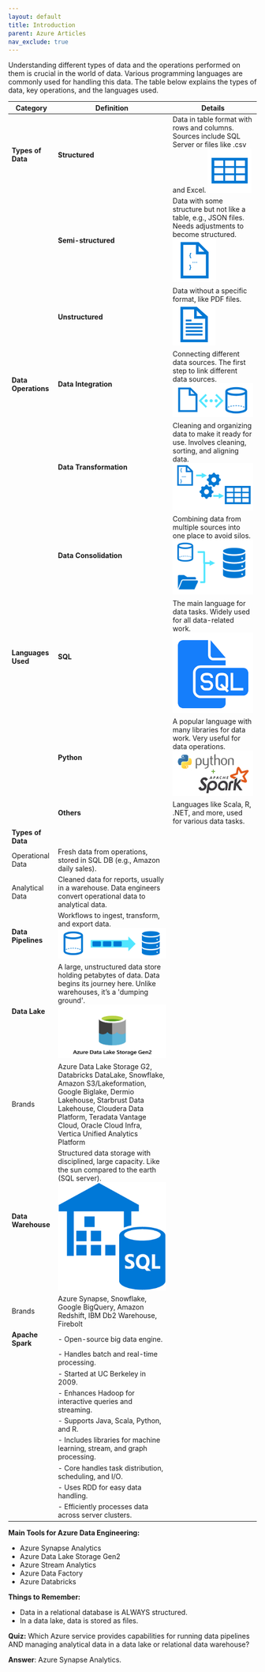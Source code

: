 ```yaml
---
layout: default
title: Introduction
parent: Azure Articles
nav_exclude: true
---
```


Understanding different types of data and the operations performed on them is crucial in the world of data. Various programming languages are commonly used for handling this data. The table below explains the types of data, key operations, and the languages used.

| **Category**             | **Definition**                                                                                     | **Details**                                                                                                                                                                      |
|--------------------------|---------------------------------------------------------------------------------------------------|----------------------------------------------------------------------------------------------------------------------------------------------------------------------------------|
| **Types of Data**        | **Structured**          | Data in table format with rows and columns. Sources include SQL Server or files like .csv and Excel. ![Structured Data](image.png)                                      |
|                          | **Semi-structured**     | Data with some structure but not like a table, e.g., JSON files. Needs adjustments to become structured. ![Semi-structured Data](image-1.png)                                   |
|                          | **Unstructured**        | Data without a specific format, like PDF files. ![Unstructured Data](image-2.png)                                                                                        |
| **Data Operations**      | **Data Integration**    | Connecting different data sources. The first step to link different data sources. ![Data Integration](image-3.png)                                                     |
|                          | **Data Transformation** | Cleaning and organizing data to make it ready for use. Involves cleaning, sorting, and aligning data. ![Data Transformation](image-4.png)                                      |
|                          | **Data Consolidation**  | Combining data from multiple sources into one place to avoid silos. ![Data Consolidation](image-5.png)                                                                    |
| **Languages Used**       | **SQL**                 | The main language for data tasks. Widely used for all data-related work. ![SQL](image-6.png)                                                                             |
|                          | **Python**              | A popular language with many libraries for data work. Very useful for data operations. ![Python](image-7.png)                                                              |
|                          | **Others**              | Languages like Scala, R, .NET, and more, used for various data tasks.                                                                                                       |
| **Types of Data**        |                                                                                                    |
| Operational Data         | Fresh data from operations, stored in SQL DB (e.g., Amazon daily sales).                                                                  |
| Analytical Data          | Cleaned data for reports, usually in a warehouse. Data engineers convert operational data to analytical data.                                 |
| **Data Pipelines**       | Workflows to ingest, transform, and export data. ![Data Pipelines](image-8.png)                                                                                         |
| **Data Lake**            | A large, unstructured data store holding petabytes of data. Data begins its journey here. Unlike warehouses, it’s a 'dumping ground'. ![Data Lake](image-10.png)                            |
| Brands                   | Azure Data Lake Storage G2, Databricks DataLake, Snowflake, Amazon S3/Lakeformation, Google Biglake, Dermio Lakehouse, Starbrust Data Lakehouse, Cloudera Data Platform, Teradata Vantage Cloud, Oracle Cloud Infra, Vertica Unified Analytics Platform |
| **Data Warehouse**       | Structured data storage with disciplined, large capacity. Like the sun compared to the earth (SQL server). ![Data Warehouse](image-9.png)                           |
| Brands                   | Azure Synapse, Snowflake, Google BigQuery, Amazon Redshift, IBM Db2 Warehouse, Firebolt                                                                                       |
| **Apache Spark**         | - Open-source big data engine.                                                                                       |
|                          | - Handles batch and real-time processing.                                                                            |
|                          | - Started at UC Berkeley in 2009.                                                                                    |
|                          | - Enhances Hadoop for interactive queries and streaming.                                                             |
|                          | - Supports Java, Scala, Python, and R.                                                                               |
|                          | - Includes libraries for machine learning, stream, and graph processing.                                             |
|                          | - Core handles task distribution, scheduling, and I/O.                                                               |
|                          | - Uses RDD for easy data handling.                                                                                   |
|                          | - Efficiently processes data across server clusters.                                                                 |

**Main Tools for Azure Data Engineering:**
- Azure Synapse Analytics
- Azure Data Lake Storage Gen2
- Azure Stream Analytics
- Azure Data Factory
- Azure Databricks

**Things to Remember:**
- Data in a relational database is ALWAYS structured.
- In a data lake, data is stored as files.

**Quiz:**
Which Azure service provides capabilities for running data pipelines AND managing analytical data in a data lake or relational data warehouse?

**Answer**: Azure Synapse Analytics.